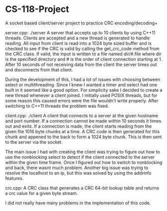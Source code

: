 # CS-118-Project
A socket based client/server project to practice CRC encoding/decoding+

server.cpp:
  ./server <PORT-NO> <DIR-NAME>
  A server that accepts up to 10 clients by using C++11 threads. Clients are
  accepted and a new thread is generated to handle reading. All input from client
  is read into a 1024 byte sized buffer and is checked to see if the CRC is valid
  by calling the get_crc_code method from the CRC class. If valid, the input is written 
  to a file named dir/#.file where dir is the specified directory and # is the order of
  client connection starting at 1. After 10 seconds of not receiving data from the client
  the server times out and disconnects from that client.

  During the development of this, I had a lot of issues with choosing between select or
  multithreading. Since I knew I wanted a timer and select had one built in it seemed like
  a good option. For simplicity sake I decided to create a new thread whenever a client joined.
  I initially used POSIX threads, but for some reason this caused errors were the file
  wouldn't write properly. After switching to C++11 threads the problem was fixed.

client.cpp:
  ./client <HOSTNAME> <PORT-NO> <FILENAME>
  A client that connects to a server at the given hostname and port number. If a connection
  cannot be made within 10 seconds it times out and exits. If a connection is made, the client
  starts reading from the given file 1016 byte chunks at a time. A CRC code is then generated
  for this chunk and appened to the back to form a 1024 byte chunk. This is then sent to the
  server via the socket.

  The main issue I had with creating the client was trying to figure out how to use the nonblocking
  select to detect if the client connected to the server within the given time frame. Once I figured
  out how to switch to nonblocking and back, there wasnt much problem. Another big issue was trying
  to resolve the localhost to an ip, but this was solved by using the addrinfo features.

crc.cpp:
  A CRC class that generates a CRC 64-bit lookup table and returns a crc value for a given byte
  stream.

  I did not really have many problems in the implementation of this code.
